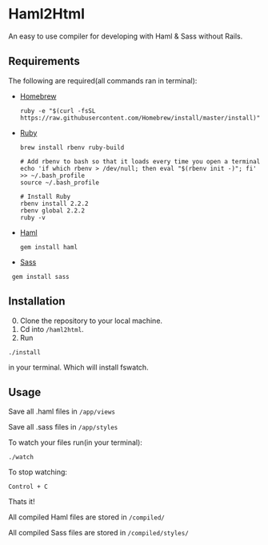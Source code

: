 Haml2Html
=============

An easy to use compiler for developing with Haml & Sass without Rails.

Requirements
-----------

The following are required(all commands ran in terminal):

* <a href="https://gorails.com/setup/osx/10.10-yosemite/#homebrew" target="_blank">Homebrew</a>
  ```
  ruby -e "$(curl -fsSL https://raw.githubusercontent.com/Homebrew/install/master/install)"
  ```
  
* <a href="https://gorails.com/setup/osx/10.10-yosemite/#ruby" target="_blank">Ruby</a>
  ```
  brew install rbenv ruby-build
  ```
  ```
  # Add rbenv to bash so that it loads every time you open a terminal
  echo 'if which rbenv > /dev/null; then eval "$(rbenv init -)"; fi' >> ~/.bash_profile
  source ~/.bash_profile
  ```
  ```
  # Install Ruby
  rbenv install 2.2.2
  rbenv global 2.2.2
  ruby -v
  ```

* <a href="https://github.com/haml/haml#basic-usage" target="_blank">Haml</a>
  ```
  gem install haml
  ```

* <a href="http://sass-lang.com/install" target="_blank">Sass</a>

 ```
  gem install sass
  ```
  
Installation
-----------
0. Clone the repository to your local machine.
0. Cd into ` /haml2html `.
0. Run
  ```
  ./install
  ```
   in your terminal. Which will install fswatch.

Usage
-----
Save all .haml files in  ` /app/views `

Save all .sass files in   `/app/styles `

To watch your files run(in your terminal):
```
./watch
```

To stop watching:

```
Control + C 
```

Thats it!

All compiled Haml files are stored in `/compiled/`

All compiled Sass files are stored in `/compiled/styles/`
